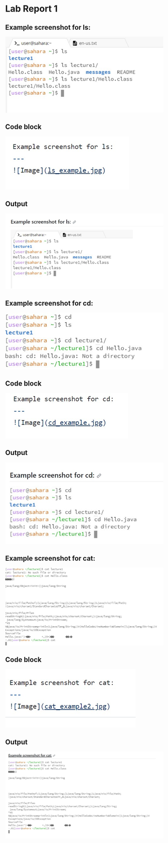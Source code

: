# Lab Report 1

Example screenshot for ls:
---
![Image](ls_example.jpg)

Code block
---
![Image](ls_codeblock.jpg)

Output
---
![Image](ls_output.jpg)


Example screenshot for cd:
---
![Image](cd_example.jpg)

Code block
---
![Image](cd_codeblock.jpg)

Output
---
![Image](cd_output.jpg)

Example screenshot for cat:
---
![Image](cat_example2.jpg)

Code block
---
![Image](cat_codeblock.jpg)

Output
---
![Image](cat_output.jpg)
